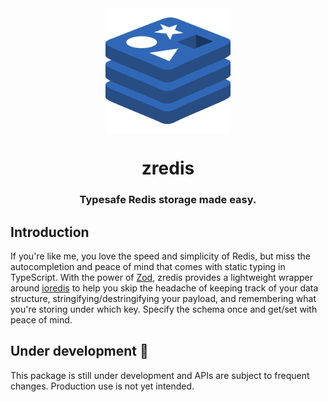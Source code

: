 <div align="center">
  <img src="logo.svg" width="200px" align="center" alt="zredis logo" />
  <h1>zredis</h1>
  <h3>Typesafe Redis storage made easy.</h3>
</div>

## Introduction

If you're like me, you love the speed and simplicity of Redis, but miss the autocompletion and peace of mind that comes with static typing in TypeScript. With the power of [Zod](https://github.com/colinhacks/zod), zredis provides a lightweight wrapper around [ioredis](https://github.com/redis/ioredis) to help you skip the headache of keeping track of your data structure, stringifying/destringifying your payload, and remembering what you're storing under which key. Specify the schema once and get/set with peace of mind.

## Under development 🚧 

This package is still under development and APIs are subject to frequent changes. Production use is not yet intended.

<!--
## Basic Usage

TODO: add examples showcasing main features
-->

<!--
## Installation

TODO: publish to NPM
-->

<!--
## Setting up

TODO: step by step setup instructions
-->

<!--
## Contributing

Issues and pull requests are welcome. I'll review them as soon as possible!
-->
